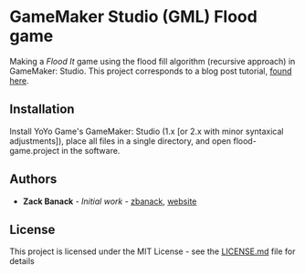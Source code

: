 # GameMaker Studio (GML) Flood game
Making a _Flood It_ game using the flood fill algorithm (recursive approach) in GameMaker: Studio. This project corresponds to a blog post tutorial, [found here](https://zackbanack.com/blog/floodgame).

## Installation

Install YoYo Game's GameMaker: Studio (1.x [or 2.x with minor syntaxical adjustments]), place all files in a single directory, and open flood-game.project in the software.

## Authors

* **Zack Banack** - *Initial work* - [zbanack](https://github.com/zbanack), [website](https://zackbanack.com)

## License

This project is licensed under the MIT License - see the [LICENSE.md](LICENSE.md) file for details
